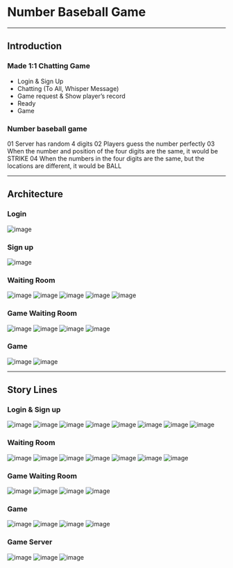 # Number Baseball Game


***

## Introduction
### Made 1:1 Chatting Game
* Login & Sign Up
* Chatting (To All, Whisper Message)
* Game request & Show player’s record
* Ready 
* Game

### Number baseball game
01  Server has random 4 digits
02  Players guess the number perfectly
03  When the number and position of the four digits 
    are the same, it would be STRIKE
04  When the numbers in the four digits are the same, 
    but the locations are different, it would be BALL


***

## Architecture
### Login
![image](https://user-images.githubusercontent.com/57340671/114291422-3ea0f180-9ac2-11eb-902f-9de0621ba09f.png)

### Sign up
![image](https://user-images.githubusercontent.com/57340671/114291433-58423900-9ac2-11eb-9675-663501b5630d.png)

### Waiting Room
![image](https://user-images.githubusercontent.com/57340671/114291441-698b4580-9ac2-11eb-8bd5-1464f15799b1.png)
![image](https://user-images.githubusercontent.com/57340671/114291448-76a83480-9ac2-11eb-86ac-eba708036b11.png)
![image](https://user-images.githubusercontent.com/57340671/114291454-80319c80-9ac2-11eb-9643-7d91f94c6e14.png)
![image](https://user-images.githubusercontent.com/57340671/114291461-8b84c800-9ac2-11eb-9c09-21cabda39105.png)
![image](https://user-images.githubusercontent.com/57340671/114291465-92abd600-9ac2-11eb-921b-357ab916c77a.png)

### Game Waiting Room

![image](https://user-images.githubusercontent.com/57340671/114291475-a5bea600-9ac2-11eb-827e-4290be46632a.png)
![image](https://user-images.githubusercontent.com/57340671/114291478-abb48700-9ac2-11eb-8cff-03b6fe3e4b0e.png)
![image](https://user-images.githubusercontent.com/57340671/114291480-b2db9500-9ac2-11eb-87c0-b07d5c3257f5.png)
![image](https://user-images.githubusercontent.com/57340671/114291484-b838df80-9ac2-11eb-94b6-53a35d61dd6d.png)

### Game
![image](https://user-images.githubusercontent.com/57340671/114291502-d7377180-9ac2-11eb-9190-934823a51da4.png)
![image](https://user-images.githubusercontent.com/57340671/114291505-dc94bc00-9ac2-11eb-8bd4-4b040bd87e69.png)


***

## Story Lines
### Login & Sign up
![image](https://user-images.githubusercontent.com/57340671/114291523-04841f80-9ac3-11eb-91b0-68a92aed495d.png)
![image](https://user-images.githubusercontent.com/57340671/114291527-0b129700-9ac3-11eb-9775-e784ec51e219.png)
![image](https://user-images.githubusercontent.com/57340671/114291529-18c81c80-9ac3-11eb-9640-d023e7b179ea.png)
![image](https://user-images.githubusercontent.com/57340671/114291533-1ebdfd80-9ac3-11eb-973a-6a4f7f4f018e.png)
![image](https://user-images.githubusercontent.com/57340671/114291536-25e50b80-9ac3-11eb-8aa1-c1fc3a0aba04.png)
![image](https://user-images.githubusercontent.com/57340671/114291538-2c738300-9ac3-11eb-9e0f-d4ddfd9652d9.png)
![image](https://user-images.githubusercontent.com/57340671/114291540-339a9100-9ac3-11eb-8b4c-a859c3860d10.png)
![image](https://user-images.githubusercontent.com/57340671/114291542-3ac19f00-9ac3-11eb-87c9-4636bf8ca05e.png)

### Waiting Room
![image](https://user-images.githubusercontent.com/57340671/114291561-6e042e00-9ac3-11eb-9524-8e6d9110f970.png)
![image](https://user-images.githubusercontent.com/57340671/114291565-73617880-9ac3-11eb-8e92-1d210fd474df.png)
![image](https://user-images.githubusercontent.com/57340671/114291569-79eff000-9ac3-11eb-92fd-38481ca6b59f.png)
![image](https://user-images.githubusercontent.com/57340671/114291572-807e6780-9ac3-11eb-930d-79ce0a2a27c1.png)
![image](https://user-images.githubusercontent.com/57340671/114291581-86744880-9ac3-11eb-9cbb-bad73b5f4bfc.png)
![image](https://user-images.githubusercontent.com/57340671/114291585-8d02c000-9ac3-11eb-9dfa-747c6a2fc960.png)
![image](https://user-images.githubusercontent.com/57340671/114291587-9429ce00-9ac3-11eb-9ccb-945b265f4681.png)

### Game Waiting Room
![image](https://user-images.githubusercontent.com/57340671/114291595-a73c9e00-9ac3-11eb-9cae-c0566d14f289.png)
![image](https://user-images.githubusercontent.com/57340671/114291598-ac015200-9ac3-11eb-9a98-6c1f65b9a409.png)
![image](https://user-images.githubusercontent.com/57340671/114291601-b1f73300-9ac3-11eb-9228-6ccda9bae7a9.png)
![image](https://user-images.githubusercontent.com/57340671/114291603-b7547d80-9ac3-11eb-9dd0-76f363826ef6.png)

### Game
![image](https://user-images.githubusercontent.com/57340671/114291613-cf2c0180-9ac3-11eb-9f5a-80521df66047.png)
![image](https://user-images.githubusercontent.com/57340671/114291614-d4894c00-9ac3-11eb-952e-e1f0e20939a9.png)
![image](https://user-images.githubusercontent.com/57340671/114291615-d94e0000-9ac3-11eb-9e09-6c53d75060f3.png)
![image](https://user-images.githubusercontent.com/57340671/114291618-deab4a80-9ac3-11eb-8ac3-cbb5931205db.png)

### Game Server
![image](https://user-images.githubusercontent.com/57340671/114291626-f551a180-9ac3-11eb-8e40-751b11f332a5.png)
![image](https://user-images.githubusercontent.com/57340671/114291634-00a4cd00-9ac4-11eb-9db3-8dd0b55b7035.png)
![image](https://user-images.githubusercontent.com/57340671/114291637-06021780-9ac4-11eb-8539-1d8ffacb5eb7.png)
